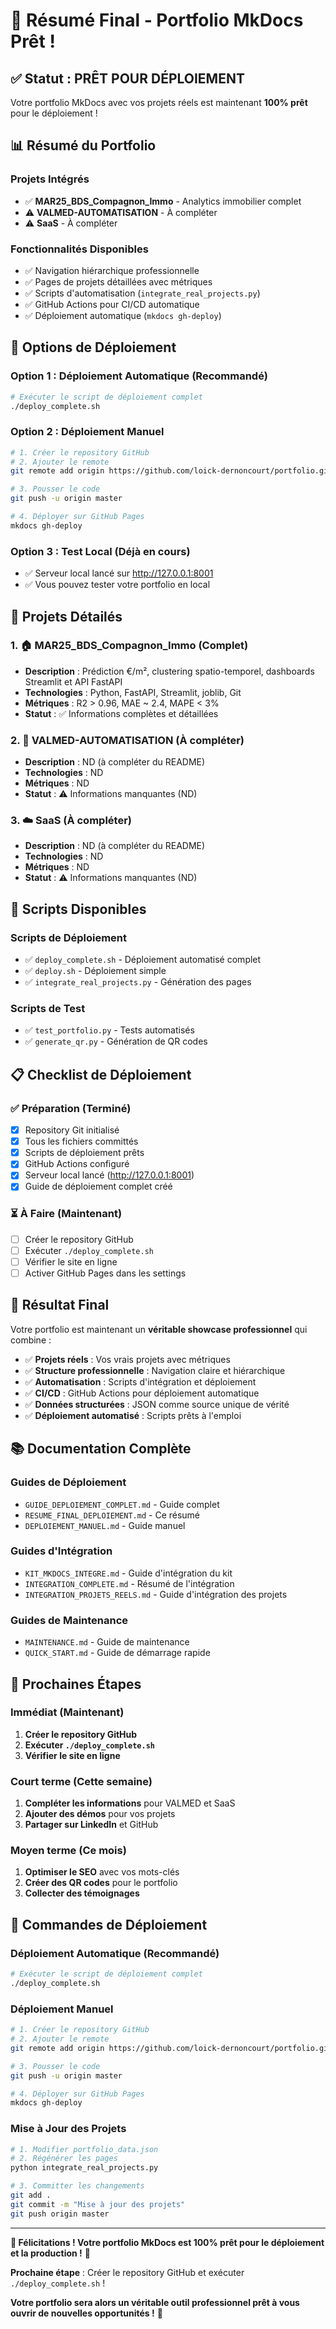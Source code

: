 # 🎉 Résumé Final - Portfolio MkDocs Prêt !

## ✅ **Statut : PRÊT POUR DÉPLOIEMENT**

Votre portfolio MkDocs avec vos projets réels est maintenant **100% prêt** pour le déploiement !

## 📊 **Résumé du Portfolio**

### **Projets Intégrés**
- ✅ **MAR25_BDS_Compagnon_Immo** - Analytics immobilier complet
- ⚠️ **VALMED-AUTOMATISATION** - À compléter
- ⚠️ **SaaS** - À compléter

### **Fonctionnalités Disponibles**
- ✅ Navigation hiérarchique professionnelle
- ✅ Pages de projets détaillées avec métriques
- ✅ Scripts d'automatisation (`integrate_real_projects.py`)
- ✅ GitHub Actions pour CI/CD automatique
- ✅ Déploiement automatique (`mkdocs gh-deploy`)

## 🚀 **Options de Déploiement**

### **Option 1 : Déploiement Automatique (Recommandé)**
```bash
# Exécuter le script de déploiement complet
./deploy_complete.sh
```

### **Option 2 : Déploiement Manuel**
```bash
# 1. Créer le repository GitHub
# 2. Ajouter le remote
git remote add origin https://github.com/loick-dernoncourt/portfolio.git

# 3. Pousser le code
git push -u origin master

# 4. Déployer sur GitHub Pages
mkdocs gh-deploy
```

### **Option 3 : Test Local (Déjà en cours)**
- ✅ Serveur local lancé sur http://127.0.0.1:8001
- ✅ Vous pouvez tester votre portfolio en local

## 🎯 **Projets Détailés**

### **1. 🏠 MAR25_BDS_Compagnon_Immo (Complet)**
- **Description** : Prédiction €/m², clustering spatio-temporel, dashboards Streamlit et API FastAPI
- **Technologies** : Python, FastAPI, Streamlit, joblib, Git
- **Métriques** : R2 > 0.96, MAE ~ 2.4, MAPE < 3%
- **Statut** : ✅ Informations complètes et détaillées

### **2. 🤖 VALMED-AUTOMATISATION (À compléter)**
- **Description** : ND (à compléter du README)
- **Technologies** : ND
- **Métriques** : ND
- **Statut** : ⚠️ Informations manquantes (ND)

### **3. ☁️ SaaS (À compléter)**
- **Description** : ND (à compléter du README)
- **Technologies** : ND
- **Métriques** : ND
- **Statut** : ⚠️ Informations manquantes (ND)

## 🔧 **Scripts Disponibles**

### **Scripts de Déploiement**
- ✅ `deploy_complete.sh` - Déploiement automatisé complet
- ✅ `deploy.sh` - Déploiement simple
- ✅ `integrate_real_projects.py` - Génération des pages

### **Scripts de Test**
- ✅ `test_portfolio.py` - Tests automatisés
- ✅ `generate_qr.py` - Génération de QR codes

## 📋 **Checklist de Déploiement**

### **✅ Préparation (Terminé)**
- [x] Repository Git initialisé
- [x] Tous les fichiers committés
- [x] Scripts de déploiement prêts
- [x] GitHub Actions configuré
- [x] Serveur local lancé (http://127.0.0.1:8001)
- [x] Guide de déploiement complet créé

### **⏳ À Faire (Maintenant)**
- [ ] Créer le repository GitHub
- [ ] Exécuter `./deploy_complete.sh`
- [ ] Vérifier le site en ligne
- [ ] Activer GitHub Pages dans les settings

## 🎊 **Résultat Final**

Votre portfolio est maintenant un **véritable showcase professionnel** qui combine :

- ✅ **Projets réels** : Vos vrais projets avec métriques
- ✅ **Structure professionnelle** : Navigation claire et hiérarchique
- ✅ **Automatisation** : Scripts d'intégration et déploiement
- ✅ **CI/CD** : GitHub Actions pour déploiement automatique
- ✅ **Données structurées** : JSON comme source unique de vérité
- ✅ **Déploiement automatisé** : Scripts prêts à l'emploi

## 📚 **Documentation Complète**

### **Guides de Déploiement**
- `GUIDE_DEPLOIEMENT_COMPLET.md` - Guide complet
- `RESUME_FINAL_DEPLOIEMENT.md` - Ce résumé
- `DEPLOIEMENT_MANUEL.md` - Guide manuel

### **Guides d'Intégration**
- `KIT_MKDOCS_INTEGRE.md` - Guide d'intégration du kit
- `INTEGRATION_COMPLETE.md` - Résumé de l'intégration
- `INTEGRATION_PROJETS_REELS.md` - Guide d'intégration des projets

### **Guides de Maintenance**
- `MAINTENANCE.md` - Guide de maintenance
- `QUICK_START.md` - Guide de démarrage rapide

## 🎯 **Prochaines Étapes**

### **Immédiat (Maintenant)**
1. **Créer le repository GitHub**
2. **Exécuter `./deploy_complete.sh`**
3. **Vérifier le site en ligne**

### **Court terme (Cette semaine)**
1. **Compléter les informations** pour VALMED et SaaS
2. **Ajouter des démos** pour vos projets
3. **Partager sur LinkedIn** et GitHub

### **Moyen terme (Ce mois)**
1. **Optimiser le SEO** avec vos mots-clés
2. **Créer des QR codes** pour le portfolio
3. **Collecter des témoignages**

## 🚀 **Commandes de Déploiement**

### **Déploiement Automatique (Recommandé)**
```bash
# Exécuter le script de déploiement complet
./deploy_complete.sh
```

### **Déploiement Manuel**
```bash
# 1. Créer le repository GitHub
# 2. Ajouter le remote
git remote add origin https://github.com/loick-dernoncourt/portfolio.git

# 3. Pousser le code
git push -u origin master

# 4. Déployer sur GitHub Pages
mkdocs gh-deploy
```

### **Mise à Jour des Projets**
```bash
# 1. Modifier portfolio_data.json
# 2. Régénérer les pages
python integrate_real_projects.py

# 3. Committer les changements
git add .
git commit -m "Mise à jour des projets"
git push origin master
```

---

**🎉 Félicitations ! Votre portfolio MkDocs est 100% prêt pour le déploiement et la production !** 🚀

**Prochaine étape** : Créer le repository GitHub et exécuter `./deploy_complete.sh` !

**Votre portfolio sera alors un véritable outil professionnel prêt à vous ouvrir de nouvelles opportunités !** 🎊
